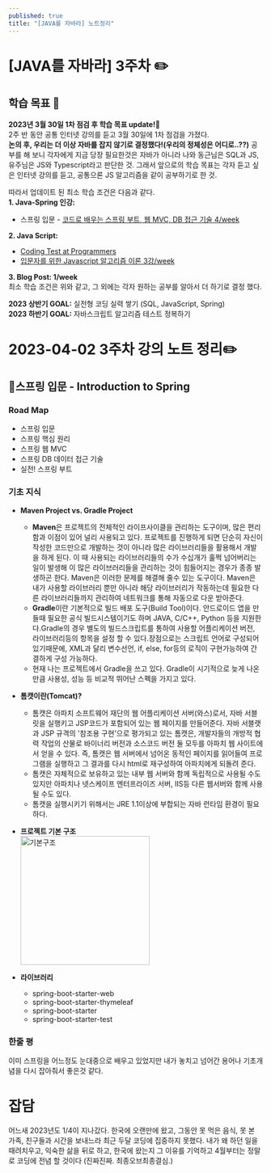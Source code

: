 ```yaml
---
published: true
title: "[JAVA를 자바라] 노트정리"
---
```


# [JAVA를 자바라] 3주차 ✏️

## 학습 목표 :dart:

**2023년 3월 30일 1차 점검 후 학습 목표 update!:mega:**  
2주 반 동안 공통 인터넷 강의를 듣고 3월 30일에 1차 점검을 가졌다.  
**논의 후, 우리는 더 이상 자바를 잡지 않기로 결정했다!(우리의 정체성은 어디로..??)** 
공부를 해 보니 각자에게 지금 당장 필요한것은 자바가 아니라 나와 동근님은 SQL과 JS, 유주님은 JS와 Typescript라고 판단한 것. 그래서 앞으로의 학습 목표는 각자 듣고 싶은 인터넷 강의를 듣고, 공통으론 JS 알고리즘을 같이 공부하기로 한 것.  

따라서 업데이트 된 최소 학습 조건은 다음과 같다.  
**1. Java-Spring 인강:**  
- 스프링 입문 - [코드로 배우는 스프링 부트, 웹 MVC, DB 접근 기술 4/week](https://www.inflearn.com/course/%EC%8A%A4%ED%94%84%EB%A7%81-%EC%9E%85%EB%AC%B8-%EC%8A%A4%ED%94%84%EB%A7%81%EB%B6%80%ED%8A%B8)  

**2. Java Script:**
- [Coding Test at Programmers](https://school.programmers.co.kr/learn/challenges)
- [입문자를 위한 Javascript 알고리즘 이론 3강/week](https://www.inflearn.com/course/%EC%9E%90%EB%B0%94%EC%8A%A4%ED%81%AC%EB%A6%BD%ED%8A%B8-%EC%95%8C%EA%B3%A0%EB%A6%AC%EC%A6%98-%EC%9D%B4%EB%A1%A0-%EC%8B%A4%EC%8A%B5)  

**3. Blog Post: 1/week**  
  최소 학습 조건은 위와 같고, 그 외에는 각자 원하는 공부를 알아서 더 하기로 결정 했다.

**2023 상반기 GOAL:** 실전형 코딩 실력 쌓기 (SQL, JavaScript, Spring)  
**2023 하반기 GOAL:** 자바스크립트 알고리즘 테스트 정복하기

# 2023-04-02 3주차 강의 노트 정리✏️

## 📌스프링 입문 - Introduction to Spring

### Road Map

- 스프링 입문
- 스프링 핵심 원리
- 스프링 웹 MVC
- 스프링 DB 데이터 접근 기술
- 실전! 스프링 부트

### 기초 지식

- **Maven Project vs. Gradle Project**
  - **Maven**은 프로젝트의 전체적인 라이프사이클을 관리하는 도구이며, 많은 편리함과 이점이 있어 널리 사용되고 있다. 프로젝트를 진행하게 되면 단순히 자신이 작성한 코드만으로 개발하는 것이 아니라 많은 라이브러리들을 활용해서 개발을 하게 된다. 이 때 사용되는 라이브러리들의 수가 수십개가 훌쩍 넘어버리는 일이 발생해 이 많은 라이브러리들을 관리하는 것이 힘들어지는 경우가 종종 발생하곤 한다. Maven은 이러한 문제를 해결해 줄수 있는 도구이다. Maven은 내가 사용할 라이브러리 뿐만 아니라 해당 라이브러리가 작동하는데 필요한 다른 라이브러리들까지 관리하여 네트워크를 통해 자동으로 다운 받아준다.
  - **Gradle**이란 기본적으로 빌드 배포 도구(Build Tool)이다. 안드로이드 앱을 만들때 필요한 공식 빌드시스템이기도 하며 JAVA, C/C++, Python 등을 지원한다.Gradle의 경우 별도의 빌드스크립트를 통하여 사용할 어플리케이션 버전, 라이브러리등의 항목을 설정 할 수 있다.장점으로는 스크립트 언어로 구성되어 있기때문에, XML과 달리 변수선언, if, else, for등의 로직이 구현가능하여 간결하게 구성 가능하다.
  - 현재 나는 프로젝트에서 Gradle을 쓰고 있다. Gradle이 시기적으로 늦게 나온만큼 사용성, 성능 등 비교적 뛰어난 스펙을 가지고 있다.
- **톰캣이란(Tomcat)?**
  - 톰캣은 아파치 소프트웨어 재단의 웹 어플리케이션 서버(와스)로서, 자바 서블릿을 실행키고 JSP코드가 포함되어 있는 웹 페이지를 만들어준다. 자바 서블랫과 JSP 규격의 '참조용 구현'으로 평가되고 있는 톰캣은, 개발자들의 개방적 협력 작업의 산물로 바이너리 버전과 소스코드 버전 둘 모두를 아파치 웹 사이트에서 얻을 수 있다. 즉, 톰캣은 웹 서버에서 넘어온 동적인 페이지를 읽어들여 프로그램을 실행하고 그 결과를 다시 html로 재구성하여 아파치에게 되돌려 준다.
  - 톰캣은 자체적으로 보유하고 있는 내부 웹 서버와 함께 독립적으로 사용될 수도 있지만 아파치나 넷스케이프 엔터프라이즈 서버, IIS등 다른 웹서버와 함께 사용될 수도 있다.
  - 톰캣을 실행시키기 위해서는 JRE 1.1이상에 부합되는 자바 런타임 환경이 필요하다.
- **프로젝트 기본 구조**  
  <img width="255" alt="기본구조" src="https://user-images.githubusercontent.com/114560119/229356470-dd4c8b20-4d4f-46f3-937d-035b4d7902c5.png">  

- **라이브러리**
  - spring-boot-starter-web
  - spring-boot-starter-thymeleaf
  - spring-boot-starter
  - spring-boot-starter-test

### 한줄 평
이미 스프링을 어느정도 눈대중으로 배우고 있었지만 내가 놓치고 넘어간 용어나 기초개념을 다시 잡아줘서 좋은것 같다.

# 잡담

어느새 2023년도 1/4이 지나갔다.
한국에 오랜만에 왔고, 그동안 못 먹은 음식, 못 본 가족, 친구들과 시간을 보내느라 최근 두달 코딩에 집중하지 못했다.
내가 왜 하던 일을 때려치우고, 익숙한 삶을 뒤로 하고, 한국에 왔는지 그 이유를 기억하고 4월부터는 정말로 코딩에 전념 할 것이다 (진짜진짜. 최종오브최종결심.)

